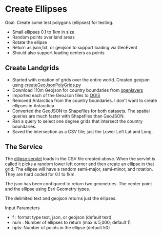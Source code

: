 # Create Ellipses

Goal: Create some test polygons (ellipses) for testing.

- Small ellipses 0.1 to 1km in size
- Random points over land areas
- Rotate the ellipse 
- Return as json,txt, or geojson to support loading via GeoEvent 
- Should also support loading centers as points

## Create Landgrids

- Started with creation of grids over the entire world.  Created geojson using [createGeoJsonPolyGrids.py](https://github.com/david618/createTestData)
- Download 110m Geojson for country boundaries from [openlayers](https://github.com/openlayers/openlayers/blob/master/examples/data/geojson/countries-110m.geojson)
- Imported each of the GeoJson files to [QGIS](http://www.qgis.org/en/site/)
- Removed Antarctica from the country boundaries. I don't want to create ellipses in Antarctica.
- Converted the GeoJSON to Shapefiles for both datasets. The spatial queries are much faster with Shapefiles than GeoJSON. 
- Ran a query to select one degree grids that intersect the country boundaries. 
- Saved the intersection as a CSV file; just the Lower Left Lat and Long. 

## The Service

The [ellipse servlet](/src/main/java/org/jennings/websats/ellipses.java) loads in the CSV file created above. When the servlet is called it picks a random lower left corner and then create an ellipse in that grid. The ellipse will have a random semi-major, semi-minor, and rotation. They are hard coded for 0.1 to 1km.

The json has been configured to return two geometries. The center point and the ellipse using Esri Geometry types. 

The delimited text and geojson returns just the ellipses.

Input Parameters
- f : format type text, json, or geojson (default text)
- num : Number of ellipses to return (max is 5,000; default 1)
- npts: Number of points in the ellipse (default 50)





